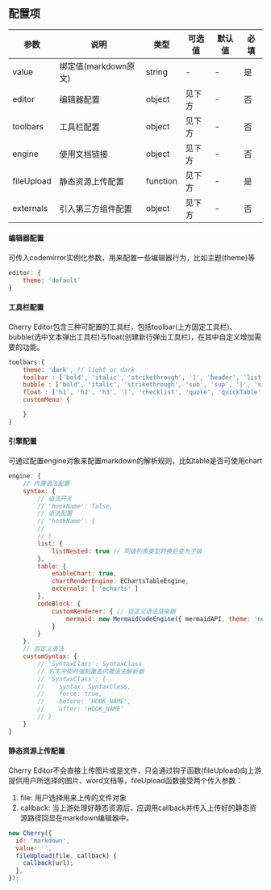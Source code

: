 ## 配置项
| 参数            | 说明                 | 类型   | 可选值 | 默认值 | 必填 |
| --------------- | -------------------- | ------ | ------ | ------ | --------------- |
| value | 绑定值(markdown原文) | string | -      | -      | 是 |
| editor    | 编辑器配置           | object | 见下方   | -  | 否 |
| toolbars   | 工具栏配置 | object | 见下方   | -   | 否 |
| engine     | 使用文档链接          | object | 见下方   | -   | 否 |
| fileUpload | 静态资源上传配置 | function | 见下方      | -  | 是 |
| externals | 引入第三方组件配置 | object | 见下方      | -  | 否 |

#### 编辑器配置
可传入codemirror实例化参数，用来配置一些编辑器行为，比如主题(theme)等
```js
editor: {
    theme: 'default'
}
```

#### 工具栏配置
Cherry Editor包含三种可配置的工具栏，包括toolbar(上方固定工具栏)、bubble(选中文本弹出工具栏)与float(创建新行弹出工具栏)，在其中自定义增加需要的功能。
```js
toolbars:{
    theme: 'dark', // light or dark
    toolbar : ['bold', 'italic', 'strikethrough', '|', 'header', 'list', 'insert', 'graph', 'togglePreview'],
    bubble : ['bold', 'italic', 'strikethrough', 'sub', 'sup', '|', 'size'], // array or false
    float : ['h1', 'h2', 'h3', '|', 'checklist', 'quote', 'quickTable', 'code'], // array or false
    customMenu: {

    }
}
```

#### 引擎配置
可通过配置engine对象来配置markdown的解析规则，比如table是否可使用chart
```js
engine: {
    // 内置语法配置
    syntax: {
        // 语法开关
        // 'hookName': false,
        // 语法配置
        // 'hookName': {
        // 
        // }
        list: {
            listNested: true // 同级列表类型转换后变为子级
        },
        table: {
            enableChart: true,
            chartRenderEngine: EChartsTableEngine,
            externals: [ 'echarts' ]
        },
        codeBlock: {
            customRenderer: { // 自定义语法渲染器
                mermaid: new MermaidCodeEngine({ mermaidAPI, theme: 'neutral' })
            }
        }
    },
    // 自定义语法
    customSyntax: {
        // 'SyntaxClass': SyntaxClass
        // 名字冲突时强制覆盖内置语法解析器
        // 'SyntaxClass': {
        //    syntax: SyntaxClass,
        //    force: true,
        //    before: 'HOOK_NAME',
        //    after: 'HOOK_NAME'
        // }
    }
}
```


#### 静态资源上传配置

Cherry Editor不会直接上传图片或是文件，只会通过钩子函数(fileUpload)向上游提供用户所选择的图片、word文档等，fileUpload函数接受两个传入参数：

1. file: 用户选择用来上传的文件对象
2. callback: 当上游处理好静态资源后，应调用callback并传入上传好的静态资源路径回显在markdown编辑器中。

```js
new Cherry({
  id: 'markdown',
  value: '',
  fileUpload(file, callback) {
    callback(url);
  },
});
```






